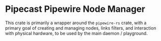 # Pipecast Pipewire Node Manager

This crate is primarily a wrapper around the `pipewire-rs` crate, with a primary goal of creating and managing
nodes, links filters, and interaction with physical hardware, to be used by the main daemon / playground.